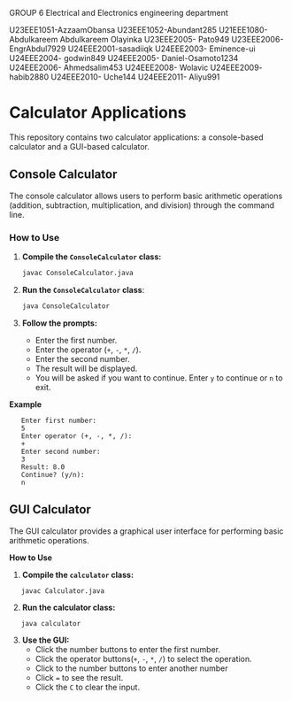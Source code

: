 GROUP 6
Electrical and Electronics engineering department

U23EEE1051-AzzaamObansa
U23EEE1052-Abundant285
U21EEE1080-Abdulkareem Abdulkareem Olayinka
U23EEE2005- Pato949
U23EEE2006- EngrAbdul7929
U24EEE2001-sasadiiqk
U24EEE2003- Eminence-ui
U24EEE2004- godwin849
U24EEE2005- Daniel-Osamoto1234
U24EEE2006- Ahmedsalim453
U24EEE2008- Wolavic
U24EEE2009- habib2880
U24EEE2010- Uche144
U24EEE2011- Aliyu991



# Calculator Applications

This repository contains two calculator applications: a console-based calculator and a GUI-based calculator.

## Console Calculator

The console calculator allows users to perform basic arithmetic operations (addition, subtraction, multiplication, and division) through the command line.

### How to Use

1. **Compile the `ConsoleCalculator` class:**

   ```sh
   javac ConsoleCalculator.java
   ```

2. **Run the `ConsoleCalculator` class**:

   ```sh
   java ConsoleCalculator
   ```

3. **Follow the prompts:**
   - Enter the first number.
   - Enter the operator (`+`, `-`, `*`, `/`).
   - Enter the second number.
   - The result will be displayed.
   - You will be asked if you want to continue. Enter `y` to continue or `n` to exit.

**Example**

```
   Enter first number:
   5
   Enter operator (+, -, *, /):
   +
   Enter second number:
   3
   Result: 8.0
   Continue? (y/n):
   n
```

## GUI Calculator

The GUI calculator provides a graphical user interface for performing basic arithmetic operations.

**How to Use**

1. **Compile the `calculator` class:**

```
   javac Calculator.java
```

2. **Run the calculator class:**

```
   java calculator
```

3. **Use the GUI:**
   - Click the number buttons to enter the first number.
   - Click the operator buttons(`+`, `-`, `*`, `/`) to select the operation.
   - Click to the number buttons to enter another number
   - Click `=` to see the result.
   - Click the `C` to clear the input.



